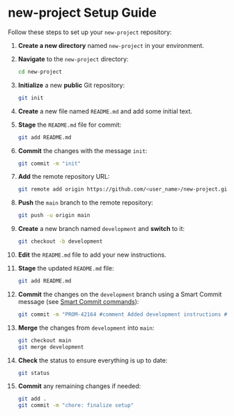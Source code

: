 # new-project Setup Guide

Follow these steps to set up your `new-project` repository:

1. **Create a new directory** named `new-project` in your environment.
2. **Navigate** to the `new-project` directory:

   ```bash
   cd new-project
   ```
3. **Initialize** a new **public** Git repository:

   ```bash
   git init
   ```
4. **Create** a new file named `README.md` and add some initial text.
5. **Stage** the `README.md` file for commit:

   ```bash
   git add README.md
   ```
6. **Commit** the changes with the message `init`:

   ```bash
   git commit -m "init"
   ```
7. **Add** the remote repository URL:

   ```bash
   git remote add origin https://github.com/<user_name>/new-project.git
   ```
8. **Push** the `main` branch to the remote repository:

   ```bash
   git push -u origin main
   ```
9. **Create** a new branch named `development` and **switch** to it:

   ```bash
   git checkout -b development
   ```
10. **Edit** the `README.md` file to add your new instructions.
11. **Stage** the updated `README.md` file:

    ```bash
    git add README.md
    ```
12. **Commit** the changes on the `development` branch using a Smart Commit message (see [Smart Commit commands](https://support.atlassian.com/jira-software-cloud/docs/process-issues-with-smart-commits/#Smart-Commit-commands)):

    ```bash
    git commit -m "PROM-42164 #comment Added development instructions #time 1h"
    ```
13. **Merge** the changes from `development` into `main`:

    ```bash
    git checkout main
    git merge development
    ```
14. **Check** the status to ensure everything is up to date:

    ```bash
    git status
    ```
15. **Commit** any remaining changes if needed:

    ```bash
    git add .
    git commit -m "chore: finalize setup"
    ```